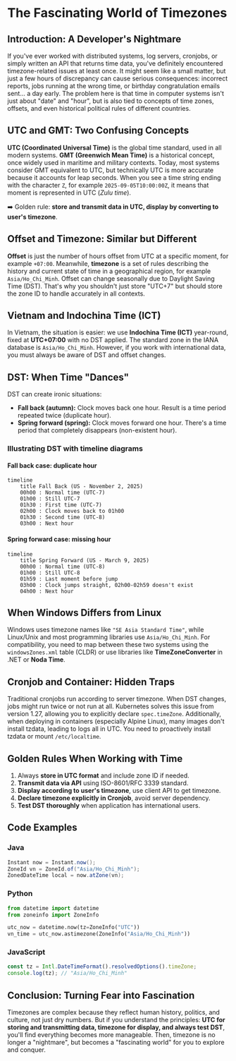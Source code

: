 # The Fascinating World of Timezones

## Introduction: A Developer's Nightmare

If you've ever worked with distributed systems, log servers, cronjobs, or simply written an API that returns time data, you've definitely encountered timezone-related issues at least once. It might seem like a small matter, but just a few hours of discrepancy can cause serious consequences: incorrect reports, jobs running at the wrong time, or birthday congratulation emails sent... a day early. The problem here is that time in computer systems isn't just about "date" and "hour", but is also tied to concepts of time zones, offsets, and even historical political rules of different countries.

## UTC and GMT: Two Confusing Concepts

**UTC (Coordinated Universal Time)** is the global time standard, used in all modern systems. **GMT (Greenwich Mean Time)** is a historical concept, once widely used in maritime and military contexts. Today, most systems consider GMT equivalent to UTC, but technically UTC is more accurate because it accounts for leap seconds. When you see a time string ending with the character `Z`, for example `2025-09-05T10:00:00Z`, it means that moment is represented in UTC (*Zulu time*).

➡️ Golden rule: **store and transmit data in UTC, display by converting to user's timezone**.

## Offset and Timezone: Similar but Different

**Offset** is just the number of hours offset from UTC at a specific moment, for example `+07:00`. Meanwhile, **timezone** is a set of rules describing the history and current state of time in a geographical region, for example `Asia/Ho_Chi_Minh`. Offset can change seasonally due to Daylight Saving Time (DST). That's why you shouldn't just store "UTC+7" but should store the zone ID to handle accurately in all contexts.

## Vietnam and Indochina Time (ICT)

In Vietnam, the situation is easier: we use **Indochina Time (ICT)** year-round, fixed at **UTC+07:00** with no DST applied. The standard zone in the IANA database is `Asia/Ho_Chi_Minh`. However, if you work with international data, you must always be aware of DST and offset changes.

## DST: When Time "Dances"

DST can create ironic situations:

* **Fall back (autumn):** Clock moves back one hour. Result is a time period repeated twice (duplicate hour).
* **Spring forward (spring):** Clock moves forward one hour. There's a time period that completely disappears (non-existent hour).

### Illustrating DST with timeline diagrams

#### **Fall back** case: duplicate hour

```mermaid
timeline
    title Fall Back (US - November 2, 2025)
    00h00 : Normal time (UTC-7)
    01h00 : Still UTC-7
    01h30 : First time (UTC-7)
    02h00 : Clock moves back to 01h00
    01h30 : Second time (UTC-8)
    03h00 : Next hour
```

#### **Spring forward** case: missing hour

```mermaid
timeline
    title Spring Forward (US - March 9, 2025)
    00h00 : Normal time (UTC-8)
    01h00 : Still UTC-8
    01h59 : Last moment before jump
    03h00 : Clock jumps straight, 02h00-02h59 doesn't exist
    04h00 : Next hour
```

## When Windows Differs from Linux

Windows uses timezone names like `"SE Asia Standard Time"`, while Linux/Unix and most programming libraries use `Asia/Ho_Chi_Minh`. For compatibility, you need to map between these two systems using the `windowsZones.xml` table (CLDR) or use libraries like **TimeZoneConverter** in .NET or **Noda Time**.

## Cronjob and Container: Hidden Traps

Traditional cronjobs run according to server timezone. When DST changes, jobs might run twice or not run at all. Kubernetes solves this issue from version 1.27, allowing you to explicitly declare `spec.timeZone`. Additionally, when deploying in containers (especially Alpine Linux), many images don't install tzdata, leading to logs all in UTC. You need to proactively install tzdata or mount `/etc/localtime`.

## Golden Rules When Working with Time

1. Always **store in UTC format** and include zone ID if needed.
2. **Transmit data via API** using ISO-8601/RFC 3339 standard.
3. **Display according to user's timezone**, use client API to get timezone.
4. **Declare timezone explicitly in Cronjob**, avoid server dependency.
5. **Test DST thoroughly** when application has international users.

## Code Examples

### Java

```java
Instant now = Instant.now();
ZoneId vn = ZoneId.of("Asia/Ho_Chi_Minh");
ZonedDateTime local = now.atZone(vn);
```

### Python

```python
from datetime import datetime
from zoneinfo import ZoneInfo

utc_now = datetime.now(tz=ZoneInfo("UTC"))
vn_time = utc_now.astimezone(ZoneInfo("Asia/Ho_Chi_Minh"))
```

### JavaScript

```js
const tz = Intl.DateTimeFormat().resolvedOptions().timeZone;
console.log(tz); // "Asia/Ho_Chi_Minh"
```

## Conclusion: Turning Fear into Fascination

Timezones are complex because they reflect human history, politics, and culture, not just dry numbers. But if you understand the principles: **UTC for storing and transmitting data, timezone for display, and always test DST**, you'll find everything becomes more manageable. Then, timezone is no longer a "nightmare", but becomes a "fascinating world" for you to explore and conquer.
